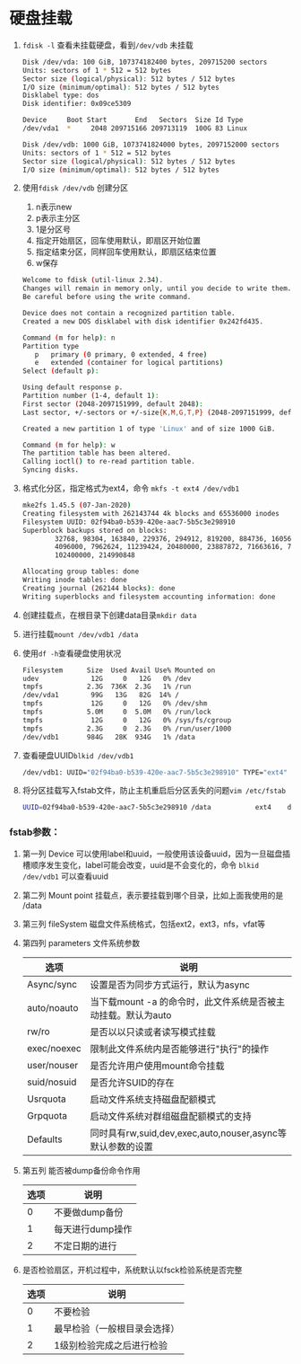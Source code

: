 # 硬盘挂载

1. `fdisk -l` 查看未挂载硬盘，看到`/dev/vdb` 未挂载
    
    ```bash
    Disk /dev/vda: 100 GiB, 107374182400 bytes, 209715200 sectors
    Units: sectors of 1 * 512 = 512 bytes
    Sector size (logical/physical): 512 bytes / 512 bytes
    I/O size (minimum/optimal): 512 bytes / 512 bytes
    Disklabel type: dos
    Disk identifier: 0x09ce5309
    
    Device     Boot Start       End   Sectors  Size Id Type
    /dev/vda1  *     2048 209715166 209713119  100G 83 Linux
    
    Disk /dev/vdb: 1000 GiB, 1073741824000 bytes, 2097152000 sectors
    Units: sectors of 1 * 512 = 512 bytes
    Sector size (logical/physical): 512 bytes / 512 bytes
    I/O size (minimum/optimal): 512 bytes / 512 bytes
    ```
    
2. 使用`fdisk /dev/vdb` 创建分区
    1. n表示new
    2. p表示主分区
    3. 1是分区号
    4. 指定开始扇区，回车使用默认，即扇区开始位置
    5. 指定结束分区，同样回车使用默认，即扇区结束位置
    6. w保存
    
    ```bash
    Welcome to fdisk (util-linux 2.34).
    Changes will remain in memory only, until you decide to write them.
    Be careful before using the write command.
    
    Device does not contain a recognized partition table.
    Created a new DOS disklabel with disk identifier 0x242fd435.
    
    Command (m for help): n
    Partition type
       p   primary (0 primary, 0 extended, 4 free)
       e   extended (container for logical partitions)
    Select (default p): 
    
    Using default response p.
    Partition number (1-4, default 1): 
    First sector (2048-2097151999, default 2048): 
    Last sector, +/-sectors or +/-size{K,M,G,T,P} (2048-2097151999, default 2097151999): 
    
    Created a new partition 1 of type 'Linux' and of size 1000 GiB.
    
    Command (m for help): w
    The partition table has been altered.
    Calling ioctl() to re-read partition table.
    Syncing disks.
    ```
    
3. 格式化分区，指定格式为ext4，命令 `mkfs -t ext4 /dev/vdb1`
    
    ```bash
    mke2fs 1.45.5 (07-Jan-2020)
    Creating filesystem with 262143744 4k blocks and 65536000 inodes
    Filesystem UUID: 02f94ba0-b539-420e-aac7-5b5c3e298910
    Superblock backups stored on blocks: 
            32768, 98304, 163840, 229376, 294912, 819200, 884736, 1605632, 2654208, 
            4096000, 7962624, 11239424, 20480000, 23887872, 71663616, 78675968, 
            102400000, 214990848
    
    Allocating group tables: done                            
    Writing inode tables: done                            
    Creating journal (262144 blocks): done
    Writing superblocks and filesystem accounting information: done
    ```
    
4. 创建挂载点，在根目录下创建data目录`mkdir data`
5. 进行挂载`mount /dev/vdb1 /data`
6. 使用`df -h`查看硬盘使用状况
    
    ```bash
    Filesystem      Size  Used Avail Use% Mounted on
    udev             12G     0   12G   0% /dev
    tmpfs           2.3G  736K  2.3G   1% /run
    /dev/vda1        99G   13G   82G  14% /
    tmpfs            12G     0   12G   0% /dev/shm
    tmpfs           5.0M     0  5.0M   0% /run/lock
    tmpfs            12G     0   12G   0% /sys/fs/cgroup
    tmpfs           2.3G     0  2.3G   0% /run/user/1000
    /dev/vdb1       984G   28K  934G   1% /data
    ```
    
7. 查看硬盘UUID`blkid /dev/vdb1`
    
    ```bash
    /dev/vdb1: UUID="02f94ba0-b539-420e-aac7-5b5c3e298910" TYPE="ext4" PARTUUID="242fd435-01"
    ```
    
8. 将分区挂载写入fstab文件，防止主机重启后分区丢失的问题`vim /etc/fstab`
    
    ```bash
    UUID=02f94ba0-b539-420e-aac7-5b5c3e298910 /data           ext4    defaults 0       0
    ```
    

### fstab参数：

1. 第一列 Device 可以使用label和uuid，一般使用该设备uuid，因为一旦磁盘插槽顺序发生变化，label可能会改变，uuid是不会变化的，命令 `blkid /dev/vdb1` 可以查看uuid
2. 第二列 Mount point 挂载点，表示要挂载到哪个目录，比如上面我使用的是 /data
3. 第三列 fileSystem 磁盘文件系统格式，包括ext2，ext3，nfs，vfat等
4. 第四列 parameters 文件系统参数
    
    | 选项        | 说明                                                          |
    | ----------- | ------------------------------------------------------------- |
    | Async/sync  | 设置是否为同步方式运行，默认为async                           |
    | auto/noauto | 当下载mount -a 的命令时，此文件系统是否被主动挂载。默认为auto |
    | rw/ro       | 是否以以只读或者读写模式挂载                                  |
    | exec/noexec | 限制此文件系统内是否能够进行"执行"的操作                      |
    | user/nouser | 是否允许用户使用mount命令挂载                                 |
    | suid/nosuid | 是否允许SUID的存在                                            |
    | Usrquota    | 启动文件系统支持磁盘配额模式                                  |
    | Grpquota    | 启动文件系统对群组磁盘配额模式的支持                          |
    | Defaults    | 同时具有rw,suid,dev,exec,auto,nouser,async等默认参数的设置    |
5. 第五列 能否被dump备份命令作用
    
    | 选项 | 说明             |
    | ---- | ---------------- |
    | 0    | 不要做dump备份   |
    | 1    | 每天进行dump操作 |
    | 2    | 不定日期的进行   |
6. 是否检验扇区，开机过程中，系统默认以fsck检验系统是否完整
    
    | 选项 | 说明                         |
    | ---- | ---------------------------- |
    | 0    | 不要检验                     |
    | 1    | 最早检验（一般根目录会选择） |
    | 2    | 1级别检验完成之后进行检验    |
    